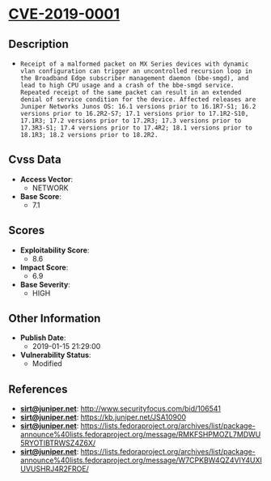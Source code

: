 
# [CVE-2019-0001](http://www.securityfocus.com/bid/106541)

## Description

- `Receipt of a malformed packet on MX Series devices with dynamic vlan configuration can trigger an uncontrolled recursion loop in the Broadband Edge subscriber management daemon (bbe-smgd), and lead to high CPU usage and a crash of the bbe-smgd service. Repeated receipt of the same packet can result in an extended denial of service condition for the device. Affected releases are Juniper Networks Junos OS: 16.1 versions prior to 16.1R7-S1; 16.2 versions prior to 16.2R2-S7; 17.1 versions prior to 17.1R2-S10, 17.1R3; 17.2 versions prior to 17.2R3; 17.3 versions prior to 17.3R3-S1; 17.4 versions prior to 17.4R2; 18.1 versions prior to 18.1R3; 18.2 versions prior to 18.2R2.`

## Cvss Data

- **Access Vector**:
  - NETWORK
- **Base Score**:
  - 7.1

## Scores

- **Exploitability Score**:
  - 8.6
- **Impact Score**:
  - 6.9
- **Base Severity**:
  - HIGH

## Other Information

- **Publish Date**:
  - 2019-01-15 21:29:00
- **Vulnerability Status**:
  - Modified

## References

- **sirt@juniper.net**: http://www.securityfocus.com/bid/106541
- **sirt@juniper.net**: https://kb.juniper.net/JSA10900
- **sirt@juniper.net**: https://lists.fedoraproject.org/archives/list/package-announce%40lists.fedoraproject.org/message/RMKFSHPMOZL7MDWU5RYOTIBTRWSZ4Z6X/
- **sirt@juniper.net**: https://lists.fedoraproject.org/archives/list/package-announce%40lists.fedoraproject.org/message/W7CPKBW4QZ4VIY4UXIUVUSHRJ4R2FROE/
